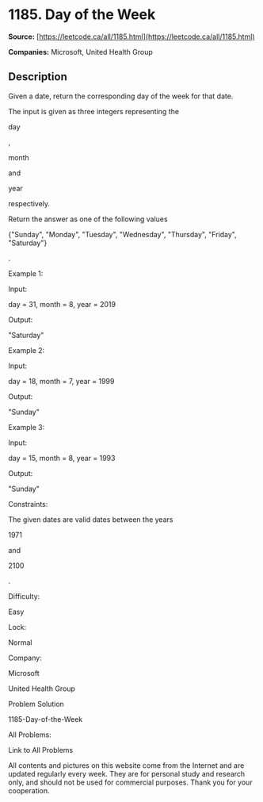 # 1185. Day of the Week

**Source:** [https://leetcode.ca/all/1185.html](https://leetcode.ca/all/1185.html)

**Companies:** Microsoft, United Health Group

## Description

Given a date, return the corresponding day of the week for that date.

The input is given as three integers representing the

day

,

month

and

year

respectively.

Return the answer as one of the following values

{"Sunday", "Monday",
        "Tuesday", "Wednesday", "Thursday", "Friday", "Saturday"}

.

Example 1:

Input:

day = 31, month = 8, year = 2019

Output:

"Saturday"

Example 2:

Input:

day = 18, month = 7, year = 1999

Output:

"Sunday"

Example 3:

Input:

day = 15, month = 8, year = 1993

Output:

"Sunday"

Constraints:

The given dates are valid dates between the years

1971

and

2100

.

Difficulty:

Easy

Lock:

Normal

Company:

Microsoft

United Health Group

Problem Solution

1185-Day-of-the-Week

All Problems:

Link to All Problems

All contents and pictures on this website come from the Internet and are updated regularly every week. They are for personal study and research only, and should not be used for commercial purposes. Thank you for your cooperation.

